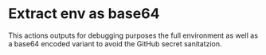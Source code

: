 # Extract env as base64
This actions outputs for debugging purposes the full environment as well as a base64 encoded variant to avoid the GitHub secret sanitatzion.
